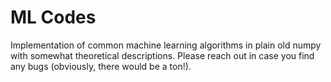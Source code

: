 # ML Codes

Implementation of common machine learning algorithms in plain old numpy with somewhat theoretical descriptions. Please reach out in case you find any bugs (obviously, there would be a ton!).
